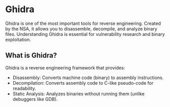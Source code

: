 # Ghidra
Ghidra is one of the most important tools for reverse engineering. Created by the NSA, it allows you to disassemble, decompile, and analyze binary files. Understanding Ghidra is essential for vulnerability research and binary exploitation.

## What is Ghidra?
Ghidra is a reverse engineering framework that provides:

- Disassembly: Converts machine code (binary) to assembly instructions.
- Decompilation: Converts assembly code to C-like pseudo-code for readability.
- Static Analysis: Analyzes binaries without running them (unlike debuggers like GDB).

